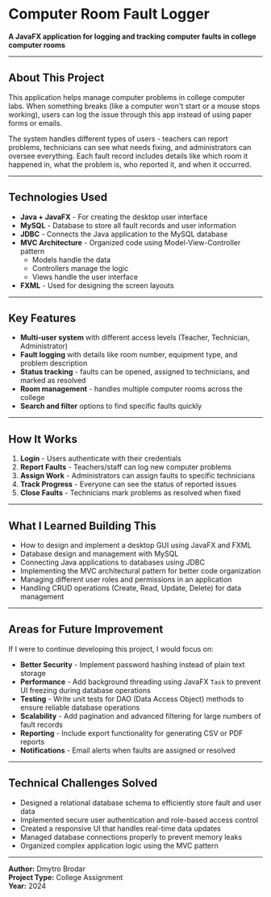 # Computer Room Fault Logger

**A JavaFX application for logging and tracking computer faults in college computer rooms**

---

## About This Project

This application helps manage computer problems in college computer labs. When something breaks (like a computer won't start or a mouse stops working), users can log the issue through this app instead of using paper forms or emails.

The system handles different types of users - teachers can report problems, technicians can see what needs fixing, and administrators can oversee everything. Each fault record includes details like which room it happened in, what the problem is, who reported it, and when it occurred.

---

## Technologies Used

- **Java + JavaFX** - For creating the desktop user interface
- **MySQL** - Database to store all fault records and user information
- **JDBC** - Connects the Java application to the MySQL database
- **MVC Architecture** - Organized code using Model-View-Controller pattern
  - Models handle the data
  - Controllers manage the logic
  - Views handle the user interface
- **FXML** - Used for designing the screen layouts

---

## Key Features

- **Multi-user system** with different access levels (Teacher, Technician, Administrator)
- **Fault logging** with details like room number, equipment type, and problem description
- **Status tracking** - faults can be opened, assigned to technicians, and marked as resolved
- **Room management** - handles multiple computer rooms across the college
- **Search and filter** options to find specific faults quickly

---

## How It Works

1. **Login** - Users authenticate with their credentials
2. **Report Faults** - Teachers/staff can log new computer problems
3. **Assign Work** - Administrators can assign faults to specific technicians
4. **Track Progress** - Everyone can see the status of reported issues
5. **Close Faults** - Technicians mark problems as resolved when fixed

---

## What I Learned Building This

- How to design and implement a desktop GUI using JavaFX and FXML
- Database design and management with MySQL
- Connecting Java applications to databases using JDBC
- Implementing the MVC architectural pattern for better code organization
- Managing different user roles and permissions in an application
- Handling CRUD operations (Create, Read, Update, Delete) for data management

---

## Areas for Future Improvement

If I were to continue developing this project, I would focus on:

- **Better Security** - Implement password hashing instead of plain text storage
- **Performance** - Add background threading using JavaFX `Task` to prevent UI freezing during database operations
- **Testing** - Write unit tests for DAO (Data Access Object) methods to ensure reliable database operations
- **Scalability** - Add pagination and advanced filtering for large numbers of fault records
- **Reporting** - Include export functionality for generating CSV or PDF reports
- **Notifications** - Email alerts when faults are assigned or resolved

---

## Technical Challenges Solved

- Designed a relational database schema to efficiently store fault and user data
- Implemented secure user authentication and role-based access control
- Created a responsive UI that handles real-time data updates
- Managed database connections properly to prevent memory leaks
- Organized complex application logic using the MVC pattern

---

**Author:** Dmytro Brodar  
**Project Type:** College Assignment  
**Year:** 2024
